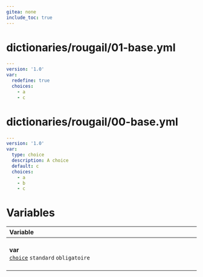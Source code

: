 ```yaml
---
gitea: none
include_toc: true
---
```

# dictionaries/rougail/01-base.yml

```yaml
---
version: '1.0'
var:
  redefine: true
  choices:
    - a
    - c
```
# dictionaries/rougail/00-base.yml

```yaml
---
version: '1.0'
var:
  type: choice
  description: A choice
  default: c
  choices:
    - a
    - b
    - c
```
# Variables

| Variable&nbsp;&nbsp;&nbsp;&nbsp;&nbsp;&nbsp;&nbsp;&nbsp;&nbsp;&nbsp;&nbsp;&nbsp;&nbsp;&nbsp;&nbsp;&nbsp;&nbsp;&nbsp;&nbsp;&nbsp;&nbsp;&nbsp;&nbsp;&nbsp;&nbsp;&nbsp;&nbsp;&nbsp;&nbsp;&nbsp;&nbsp;&nbsp;&nbsp;&nbsp;&nbsp;&nbsp;&nbsp;&nbsp;&nbsp;&nbsp;&nbsp;&nbsp;&nbsp;&nbsp;&nbsp;&nbsp;&nbsp;&nbsp;&nbsp;&nbsp;&nbsp;&nbsp;&nbsp;&nbsp;&nbsp;&nbsp;&nbsp;&nbsp;&nbsp;&nbsp;&nbsp;&nbsp;&nbsp;&nbsp;&nbsp;&nbsp;&nbsp;&nbsp;&nbsp;&nbsp;&nbsp;&nbsp;&nbsp;&nbsp;&nbsp;&nbsp;&nbsp;&nbsp;&nbsp;&nbsp;&nbsp;&nbsp;&nbsp;&nbsp;&nbsp;&nbsp;&nbsp;&nbsp;&nbsp;&nbsp;&nbsp;&nbsp;&nbsp;&nbsp;&nbsp;&nbsp;&nbsp;&nbsp;&nbsp;&nbsp;   | Description&nbsp;&nbsp;&nbsp;&nbsp;&nbsp;&nbsp;&nbsp;&nbsp;&nbsp;&nbsp;&nbsp;&nbsp;&nbsp;&nbsp;&nbsp;&nbsp;&nbsp;&nbsp;&nbsp;&nbsp;&nbsp;&nbsp;&nbsp;&nbsp;&nbsp;&nbsp;&nbsp;&nbsp;&nbsp;&nbsp;&nbsp;&nbsp;&nbsp;&nbsp;&nbsp;&nbsp;&nbsp;&nbsp;&nbsp;&nbsp;&nbsp;&nbsp;&nbsp;&nbsp;&nbsp;&nbsp;&nbsp;&nbsp;&nbsp;&nbsp;&nbsp;&nbsp;&nbsp;&nbsp;&nbsp;&nbsp;&nbsp;&nbsp;&nbsp;&nbsp;&nbsp;&nbsp;&nbsp;&nbsp;&nbsp;&nbsp;&nbsp;&nbsp;&nbsp;&nbsp;&nbsp;&nbsp;&nbsp;&nbsp;&nbsp;&nbsp;&nbsp;&nbsp;&nbsp;&nbsp;&nbsp;&nbsp;&nbsp;&nbsp;&nbsp;&nbsp;&nbsp;&nbsp;&nbsp;&nbsp;&nbsp;&nbsp;&nbsp;&nbsp;&nbsp;&nbsp;&nbsp;   |
|------------------------------------------------------------------------------------------------------------------------------------------------------------------------------------------------------------------------------------------------------------------------------------------------------------------------------------------------------------------------------------------------------------------------------------------------------------------------------------------------------------------------------------------------------------------------------------------------------------------------------------|---------------------------------------------------------------------------------------------------------------------------------------------------------------------------------------------------------------------------------------------------------------------------------------------------------------------------------------------------------------------------------------------------------------------------------------------------------------------------------------------------------------------------------------------------------------------------------------------------------------------|
| **var**<br/>[`choice`](https://rougail.readthedocs.io/en/latest/variable.html#variables-types) `standard` `obligatoire`                                                                                                                                                                                                                                                                                                                                                                                                                                                                                                            | A choice.<br/>**Choix**: <br/>- a<br/>- c ← (defaut)                                                                                                                                                                                                                                                                                                                                                                                                                                                                                                                                                                |


